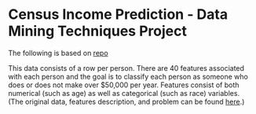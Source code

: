 # Census Income Prediction - Data Mining Techniques Project 

The following is based on [repo](https://github.com/ckuo7/census_income_prediction)

This data consists of a row per person. There are 40 features associated with each person and the goal is to classify each person as someone who does or does not make over $50,000 per year. Features consist of both numerical (such as age) as well as categorical (such as race) variables. (The original data, features description, and problem can be found [here](https://archive.ics.uci.edu/ml/datasets/Census-Income+%28KDD%29).)

